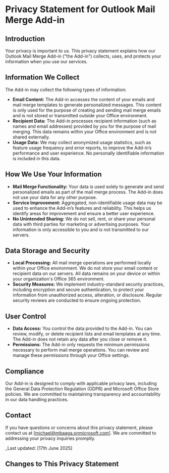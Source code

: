 # Privacy Statement for Outlook Mail Merge Add-in

## Introduction

Your privacy is important to us. This privacy statement explains how our Outlook Mail Merge Add-in ("the Add-in") collects, uses, and protects your information when you use our services.

## Information We Collect

The Add-in may collect the following types of information:

- **Email Content:** The Add-in accesses the content of your emails and mail merge templates to generate personalized messages. This content is only used for the purpose of creating and sending mail merge emails and is not stored or transmitted outside your Office environment.
- **Recipient Data:** The Add-in processes recipient information (such as names and email addresses) provided by you for the purpose of mail merging. This data remains within your Office environment and is not shared externally.
- **Usage Data:** We may collect anonymized usage statistics, such as feature usage frequency and error reports, to improve the Add-in’s performance and user experience. No personally identifiable information is included in this data.

## How We Use Your Information

- **Mail Merge Functionality:** Your data is used solely to generate and send personalized emails as part of the mail merge process. The Add-in does not use your data for any other purpose.
- **Service Improvement:** Aggregated, non-identifiable usage data may be used to enhance the Add-in’s features and reliability. This helps us identify areas for improvement and ensure a better user experience.
- **No Unintended Sharing:** We do not sell, rent, or share your personal data with third parties for marketing or advertising purposes. Your information is only accessible to you and is not transmitted to our servers.

## Data Storage and Security

- **Local Processing:** All mail merge operations are performed locally within your Office environment. We do not store your email content or recipient data on our servers. All data remains on your device or within your organization's Office 365 environment.
- **Security Measures:** We implement industry-standard security practices, including encryption and secure authentication, to protect your information from unauthorized access, alteration, or disclosure. Regular security reviews are conducted to ensure ongoing protection.

## User Control

- **Data Access:** You control the data provided to the Add-in. You can review, modify, or delete recipient lists and email templates at any time. The Add-in does not retain any data after you close or remove it.
- **Permissions:** The Add-in only requests the minimum permissions necessary to perform mail merge operations. You can review and manage these permissions through your Office settings.

## Compliance

Our Add-in is designed to comply with applicable privacy laws, including the General Data Protection Regulation (GDPR) and Microsoft Office Store policies. We are committed to maintaining transparency and accountability in our data handling practices.

## Contact

If you have questions or concerns about this privacy statement, please contact us at [michael@mbaaga.onmicrosoft.com]. We are committed to addressing your privacy inquiries promptly.

_Last updated: [17th June 2025]

## Changes to This Privacy Statement